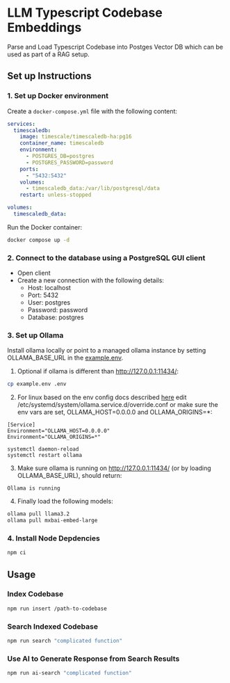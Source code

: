 # LLM Typescript Codebase Embeddings

Parse and Load Typescript Codebase into Postges Vector DB which can be used as part of a RAG setup.

## Set up Instructions

### 1. Set up Docker environment

Create a `docker-compose.yml` file with the following content:

```yaml
services:
  timescaledb:
    image: timescale/timescaledb-ha:pg16
    container_name: timescaledb
    environment:
      - POSTGRES_DB=postgres
      - POSTGRES_PASSWORD=password
    ports:
      - "5432:5432"
    volumes:
      - timescaledb_data:/var/lib/postgresql/data
    restart: unless-stopped

volumes:
  timescaledb_data:
```

Run the Docker container:

```bash
docker compose up -d
```

### 2. Connect to the database using a PostgreSQL GUI client

- Open client
- Create a new connection with the following details:
  - Host: localhost
  - Port: 5432
  - User: postgres
  - Password: password
  - Database: postgres

### 3. Set up Ollama

Install ollama locally or point to a managed ollama instance by setting OLLAMA_BASE_URL in the [example.env](example/.env).

1. Optional if ollama is different than http://127.0.0.1:11434/:

```bash
cp example.env .env
```

2. For linux based on the env config docs described [here](https://github.com/ollama/ollama/blob/main/docs/faq.md#setting-environment-variables-on-linux
) edit /etc/systemd/system/ollama.service.d/override.conf or make sure the env vars are set, OLLAMA_HOST=0.0.0.0 and OLLAMA_ORIGINS=*:

```
[Service]
Environment="OLLAMA_HOST=0.0.0.0"
Environment="OLLAMA_ORIGINS=*"

systemctl daemon-reload
systemctl restart ollama
```

3. Make sure ollama is running on http://127.0.0.1:11434/ (or by loading OLLAMA_BASE_URL), should return:

```
Ollama is running
```

4. Finally load the following models:

```bash
ollama pull llama3.2
ollama pull mxbai-embed-large
```

### 4. Install Node Depdencies

```bash
npm ci
```

## Usage

### Index Codebase

```bash
npm run insert /path-to-codebase
```

### Search Indexed Codebase

```bash
npm run search "complicated function"
```

### Use AI to Generate Response from Search Results

```bash
npm run ai-search "complicated function"
```